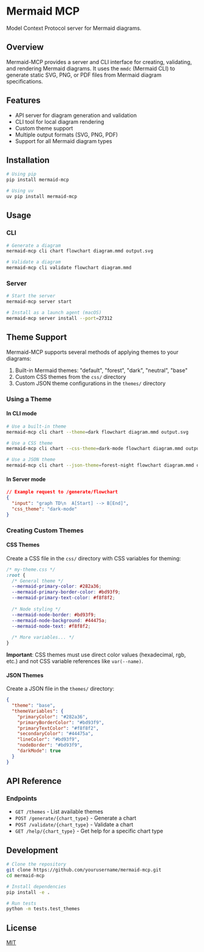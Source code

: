 # Mermaid MCP

Model Context Protocol server for Mermaid diagrams.

## Overview

Mermaid-MCP provides a server and CLI interface for creating, validating, and rendering Mermaid diagrams. It uses the `mmdc` (Mermaid CLI) to generate static SVG, PNG, or PDF files from Mermaid diagram specifications.

## Features

- API server for diagram generation and validation
- CLI tool for local diagram rendering
- Custom theme support
- Multiple output formats (SVG, PNG, PDF)
- Support for all Mermaid diagram types

## Installation

```bash
# Using pip
pip install mermaid-mcp

# Using uv
uv pip install mermaid-mcp
```

## Usage

### CLI

```bash
# Generate a diagram
mermaid-mcp cli chart flowchart diagram.mmd output.svg

# Validate a diagram
mermaid-mcp cli validate flowchart diagram.mmd
```

### Server

```bash
# Start the server
mermaid-mcp server start

# Install as a launch agent (macOS)
mermaid-mcp server install --port=27312
```

## Theme Support

Mermaid-MCP supports several methods of applying themes to your diagrams:

1. Built-in Mermaid themes: "default", "forest", "dark", "neutral", "base"
2. Custom CSS themes from the `css/` directory
3. Custom JSON theme configurations in the `themes/` directory

### Using a Theme

#### In CLI mode

```bash
# Use a built-in theme
mermaid-mcp cli chart --theme=dark flowchart diagram.mmd output.svg

# Use a CSS theme
mermaid-mcp cli chart --css-theme=dark-mode flowchart diagram.mmd output.svg

# Use a JSON theme
mermaid-mcp cli chart --json-theme=forest-night flowchart diagram.mmd output.svg
```

#### In Server mode

```json
// Example request to /generate/flowchart
{
  "input": "graph TD\n  A[Start] --> B[End]",
  "css_theme": "dark-mode"
}
```

### Creating Custom Themes

#### CSS Themes

Create a CSS file in the `css/` directory with CSS variables for theming:

```css
/* my-theme.css */
:root {
  /* General theme */
  --mermaid-primary-color: #282a36;
  --mermaid-primary-border-color: #bd93f9;
  --mermaid-primary-text-color: #f8f8f2;
  
  /* Node styling */
  --mermaid-node-border: #bd93f9;
  --mermaid-node-background: #44475a;
  --mermaid-node-text: #f8f8f2;
  
  /* More variables... */
}
```

**Important**: CSS themes must use direct color values (hexadecimal, rgb, etc.) and not CSS variable references like `var(--name)`.

#### JSON Themes

Create a JSON file in the `themes/` directory:

```json
{
  "theme": "base",
  "themeVariables": {
    "primaryColor": "#282a36",
    "primaryBorderColor": "#bd93f9",
    "primaryTextColor": "#f8f8f2",
    "secondaryColor": "#44475a",
    "lineColor": "#bd93f9",
    "nodeBorder": "#bd93f9",
    "darkMode": true
  }
}
```

## API Reference

### Endpoints

- `GET /themes` - List available themes
- `POST /generate/{chart_type}` - Generate a chart
- `POST /validate/{chart_type}` - Validate a chart
- `GET /help/{chart_type}` - Get help for a specific chart type

## Development

```bash
# Clone the repository
git clone https://github.com/yourusername/mermaid-mcp.git
cd mermaid-mcp

# Install dependencies
pip install -e .

# Run tests
python -m tests.test_themes
```

## License

[MIT](LICENSE)
